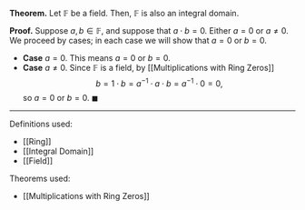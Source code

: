 **Theorem.** Let $\mathbb{F}$ be a field. Then, $\mathbb{F}$ is also an integral domain.

**Proof.** Suppose $a,b\in \mathbb{F}$, and suppose that $a\cdot b=0$. Either $a=0$ or $a\neq 0$. We proceed by cases; in each case we will show that $a=0$ or $b=0$.
- **Case** $a=0$. This means $a=0$ or $b=0$.
- **Case** $a\neq 0$. Since $\mathbb{F}$ is a field, by [[Multiplications with Ring Zeros]] $$b=1\cdot b=a^{-1}\cdot a\cdot b=a^{-1}\cdot 0=0,$$so $a=0$ or $b=0$. $\blacksquare$

***
Definitions used:
- [[Ring]]
- [[Integral Domain]]
- [[Field]]

Theorems used:
- [[Multiplications with Ring Zeros]]